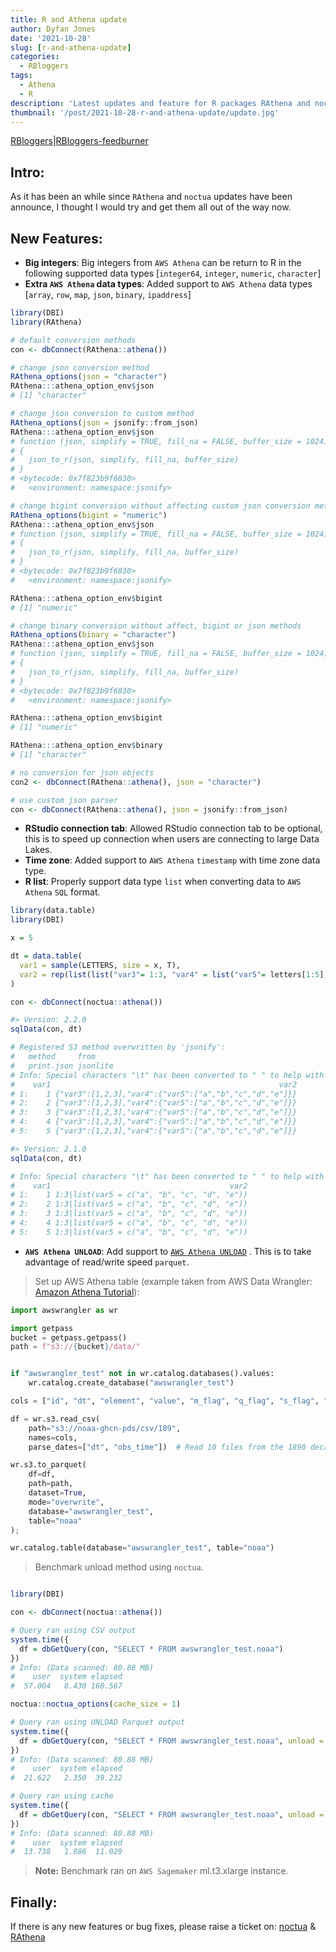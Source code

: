 ```yaml
---
title: R and Athena update
author: Dyfan Jones
date: '2021-10-28'
slug: [r-and-athena-update]
categories:
  - RBloggers
tags:
  - Athena
  - R
description: 'Latest updates and feature for R packages RAthena and noctua'
thumbnail: '/post/2021-10-28-r-and-athena-update/update.jpg'
---
```


[RBloggers](https://www.r-bloggers.com)|[RBloggers-feedburner](https://feeds.feedburner.com/RBloggers)

## Intro:

As it has been an while since `RAthena` and `noctua` updates have been announce, I thought I would try and get them all out of the way now.

## New Features:

* **Big integers**:  Big integers from `AWS Athena` can be return to R in the following supported data types [`integer64`, `integer`, `numeric`, `character`]
* **Extra `AWS Athena` data types**: Added support to `AWS Athena` data types [`array`, `row`, `map`, `json`, `binary`, `ipaddress`]

```R
library(DBI)
library(RAthena)

# default conversion methods
con <- dbConnect(RAthena::athena())

# change json conversion method
RAthena_options(json = "character")
RAthena:::athena_option_env$json
# [1] "character"

# change json conversion to custom method
RAthena_options(json = jsonify::from_json)
RAthena:::athena_option_env$json
# function (json, simplify = TRUE, fill_na = FALSE, buffer_size = 1024) 
# {
#   json_to_r(json, simplify, fill_na, buffer_size)
# }
# <bytecode: 0x7f823b9f6830>
#   <environment: namespace:jsonify>

# change bigint conversion without affecting custom json conversion methods
RAthena_options(bigint = "numeric")
RAthena:::athena_option_env$json
# function (json, simplify = TRUE, fill_na = FALSE, buffer_size = 1024) 
# {
#   json_to_r(json, simplify, fill_na, buffer_size)
# }
# <bytecode: 0x7f823b9f6830>
#   <environment: namespace:jsonify>

RAthena:::athena_option_env$bigint
# [1] "numeric"

# change binary conversion without affect, bigint or json methods
RAthena_options(binary = "character")
RAthena:::athena_option_env$json
# function (json, simplify = TRUE, fill_na = FALSE, buffer_size = 1024) 
# {
#   json_to_r(json, simplify, fill_na, buffer_size)
# }
# <bytecode: 0x7f823b9f6830>
#   <environment: namespace:jsonify>

RAthena:::athena_option_env$bigint
# [1] "numeric"

RAthena:::athena_option_env$binary
# [1] "character"

# no conversion for json objects
con2 <- dbConnect(RAthena::athena(), json = "character")

# use custom json parser
con <- dbConnect(RAthena::athena(), json = jsonify::from_json)
```

* **RStudio connection tab**: Allowed RStudio connection tab to be optional, this is to speed up connection when users are connecting to large Data Lakes.
* **Time zone**: Added support to `AWS Athena` `timestamp` with time zone data type.
* **R list**: Properly support data type `list` when converting data to `AWS Athena` `SQL` format.

```r
library(data.table)
library(DBI)

x = 5

dt = data.table(
  var1 = sample(LETTERS, size = x, T),
  var2 = rep(list(list("var3"= 1:3, "var4" = list("var5"= letters[1:5]))), x)
)

con <- dbConnect(noctua::athena())

#> Version: 2.2.0
sqlData(con, dt)

# Registered S3 method overwritten by 'jsonify':
#   method     from    
#   print.json jsonlite
# Info: Special characters "\t" has been converted to " " to help with Athena reading file format tsv
#    var1                                                   var2
# 1:    1 {"var3":[1,2,3],"var4":{"var5":["a","b","c","d","e"]}}
# 2:    2 {"var3":[1,2,3],"var4":{"var5":["a","b","c","d","e"]}}
# 3:    3 {"var3":[1,2,3],"var4":{"var5":["a","b","c","d","e"]}}
# 4:    4 {"var3":[1,2,3],"var4":{"var5":["a","b","c","d","e"]}}
# 5:    5 {"var3":[1,2,3],"var4":{"var5":["a","b","c","d","e"]}}

#> Version: 2.1.0
sqlData(con, dt)

# Info: Special characters "\t" has been converted to " " to help with Athena reading file format tsv
#    var1                                        var2
# 1:    1 1:3|list(var5 = c("a", "b", "c", "d", "e"))
# 2:    2 1:3|list(var5 = c("a", "b", "c", "d", "e"))
# 3:    3 1:3|list(var5 = c("a", "b", "c", "d", "e"))
# 4:    4 1:3|list(var5 = c("a", "b", "c", "d", "e"))
# 5:    5 1:3|list(var5 = c("a", "b", "c", "d", "e"))
```

* **`AWS Athena UNLOAD`**: Add support to [`AWS Athena UNLOAD`](https://docs.aws.amazon.com/athena/latest/ug/unload.html/) . This is to take advantage of read/write speed `parquet`.

> Set up AWS Athena table (example taken from AWS Data Wrangler: [Amazon Athena Tutorial](https://aws-data-wrangler.readthedocs.io/en/stable/tutorials/006%20-%20Amazon%20Athena.html)):
```python
import awswrangler as wr

import getpass
bucket = getpass.getpass()
path = f"s3://{bucket}/data/"


if "awswrangler_test" not in wr.catalog.databases().values:
    wr.catalog.create_database("awswrangler_test")

cols = ["id", "dt", "element", "value", "m_flag", "q_flag", "s_flag", "obs_time"]

df = wr.s3.read_csv(
    path="s3://noaa-ghcn-pds/csv/189",
    names=cols,
    parse_dates=["dt", "obs_time"])  # Read 10 files from the 1890 decade (~1GB)

wr.s3.to_parquet(
    df=df,
    path=path,
    dataset=True,
    mode="overwrite",
    database="awswrangler_test",
    table="noaa"
);

wr.catalog.table(database="awswrangler_test", table="noaa")
```
> Benchmark unload method using `noctua`.
```R

library(DBI)

con <- dbConnect(noctua::athena())

# Query ran using CSV output
system.time({
  df = dbGetQuery(con, "SELECT * FROM awswrangler_test.noaa")
})
# Info: (Data scanned: 80.88 MB)
#    user  system elapsed
#  57.004   8.430 160.567 

noctua::noctua_options(cache_size = 1)

# Query ran using UNLOAD Parquet output
system.time({
  df = dbGetQuery(con, "SELECT * FROM awswrangler_test.noaa", unload = T)
})
# Info: (Data scanned: 80.88 MB)
#    user  system elapsed 
#  21.622   2.350  39.232 

# Query ran using cache
system.time({
  df = dbGetQuery(con, "SELECT * FROM awswrangler_test.noaa", unload = T)
})
# Info: (Data scanned: 80.88 MB)
#    user  system elapsed 
#  13.738   1.886  11.029 
```
> **Note:** Benchmark ran on `AWS Sagemaker` ml.t3.xlarge instance.

## Finally:

If there is any new features or bug fixes, please raise a ticket on: [noctua](https://github.com/DyfanJones/noctua/issues) & [RAthena](https://github.com/DyfanJones/RAthena/issues)

